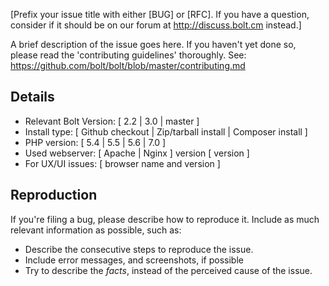 [Prefix your issue title with either [BUG] or [RFC]. If you have a question,
consider if it should be on our forum at http://discuss.bolt.cm instead.]

A brief description of the issue goes here. If you haven't yet done so, please
read the 'contributing guidelines' thoroughly. See:
https://github.com/bolt/bolt/blob/master/contributing.md


Details
-------

 - Relevant Bolt Version: [ 2.2 | 3.0 | master ]
 - Install type: [ Github checkout | Zip/tarball install | Composer install ]
 - PHP version: [ 5.4 | 5.5 | 5.6 | 7.0 ]
 - Used webserver: [ Apache | Nginx ] version [ version ]
 - For UX/UI issues: [ browser name and version ]


Reproduction
------------

If you're filing a bug, please describe how to reproduce it. Include as much
relevant information as possible, such as:

 - Describe the consecutive steps to reproduce the issue.
 - Include error messages, and screenshots, if possible
 - Try to describe the _facts_, instead of the perceived cause of the issue.

